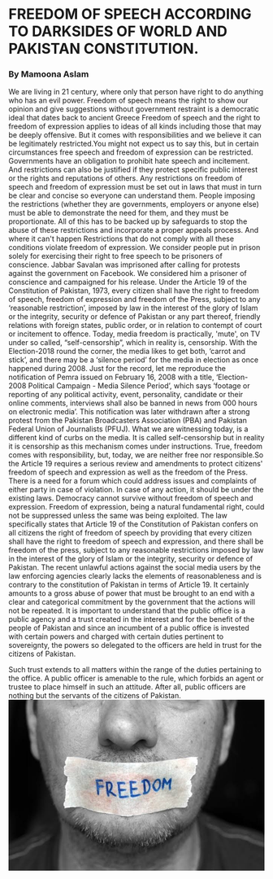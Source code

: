 # <div class="text-blue mb-2">FREEDOM OF SPEECH ACCORDING TO DARKSIDES OF WORLD AND PAKISTAN CONSTITUTION.</div>
### By Mamoona Aslam
<p>We are living in 21 century, where only that person have right to do anything who has an evil power. Freedom of speech means the right to show our opinion and give suggestions without government restraint is a democratic ideal that dates back to ancient Greece
Freedom of speech and the right to freedom of expression applies to ideas of all kinds including those that may be deeply offensive. But it comes with responsibilities and we believe it can be legitimately restricted.You might not expect us to say this, but in certain circumstances free speech and freedom of expression can be restricted.
Governments have an obligation to prohibit hate speech and incitement. And restrictions can also be justified if they protect specific public interest or the rights and reputations of others.
Any restrictions on freedom of speech and freedom of expression must be set out in laws that must in turn be clear and concise so everyone can understand them.
People imposing the restrictions (whether they are governments, employers or anyone else) must be able to demonstrate the need for them, and they must be proportionate.
All of this has to be backed up by safeguards to stop the abuse of these restrictions and incorporate a proper appeals process. And where it can't happen Restrictions that do not comply with all these conditions violate freedom of expression.
We consider people put in prison solely for exercising their right to free speech to be prisoners of conscience. 
Jabbar Savalan was imprisoned after calling for protests against the government on Facebook. We considered him a prisoner of conscience and campaigned for his release. Under the Article 19 of the Constitution of Pakistan, 1973, every citizen shall have the right to freedom of speech, freedom of expression and freedom of the Press, subject to any ‘reasonable restriction’, imposed by law in the interest of the glory of Islam or the integrity, security or defence of Pakistan or any part thereof, friendly relations with foreign states, public order, or in relation to contempt of court or incitement to offence.
Today, media freedom is practically, 'mute', on TV under so called, “self-censorship”, which in reality is, censorship. With the Election-2018 round the corner, the media likes to get both, ‘carrot and stick’, and there may be a ‘silence period’ for the media in election as once happened during 2008.
Just for the record, let me reproduce the notification of Pemra issued on February 16, 2008 with a title, ‘Election-2008 Political Campaign - Media Silence Period’, which says ‘footage or reporting of any political activity, event, personality, candidate or their online comments, interviews shall also be banned in news from 000 hours on electronic media’. This notification was later withdrawn after a strong protest from the Pakistan Broadcasters Association (PBA) and Pakistan Federal Union of Journalists (PFUJ).
What we are witnessing today, is a different kind of curbs on the media. It is called self-censorship but in reality it is censorship as this mechanism comes under instructions. True, freedom comes with responsibility, but, today, we are neither free nor responsible.So the Article 19 requires a serious review and amendments to protect citizens' freedom of speech and expression as well as the freedom of the Press. There is a need for a forum which could address issues and complaints of either party in case of violation. In case of any action, it should be under the existing laws.
Democracy cannot survive without freedom of speech and expression. Freedom of expression, being a natural fundamental right, could not be suppressed unless the same was being exploited. The law specifically states that Article 19 of the Constitution of Pakistan confers on all citizens the right of freedom of speech by providing that every citizen shall have the right to freedom of speech and expression, and there shall be freedom of the press, subject to any reasonable restrictions imposed by law in the interest of the glory of Islam or the integrity, security or defence of Pakistan.
The recent unlawful actions against the social media users by the law enforcing agencies clearly lacks the elements of reasonableness and is contrary to the constitution of Pakistan in terms of Article 19. It certainly amounts to a gross abuse of power that must be brought to an end with a clear and categorical commitment by the government that the actions will not be repeated.
It is important to understand that the public office is a public agency and a trust created in the interest and for the benefit of the people of Pakistan and since an incumbent of a public office is invested with certain powers and charged with certain duties pertinent to sovereignty, the powers so delegated to the officers are held in trust for the citizens of Pakistan.</p>
Such trust extends to all matters within the range of the duties pertaining to the office. A public officer is amenable to the rule, which forbids an agent or trustee to place himself in such an attitude. After all, public officers are nothing but the servants of the citizens of Pakistan.
<img src="https://github.com/MamoonaAslam/FREEDOM-OF-SPEECH-ACCORDING-TO-DARKSIDES-OF-WORLD-AND-PAKISTAN-CONSTITUTION/blob/master/images%20(5).jpeg"style="max-width:100%;">
